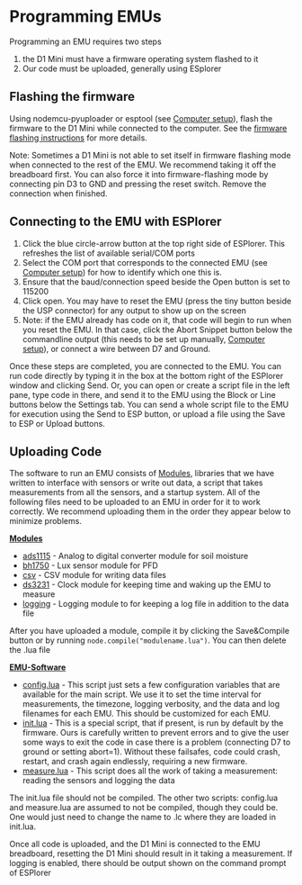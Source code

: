 # Programming EMUs

Programming an EMU requires two steps
1. the D1 Mini must have a firmware operating system flashed to it
2. Our code must be uploaded, generally using ESplorer

## Flashing the firmware

Using nodemcu-pyuploader or esptool (see [Computer setup](Computer%20setup.md)), flash the firmware to the D1 Mini while connected to the computer. See the [firmware flashing instructions](/Firmware) for more details.

Note: Sometimes a D1 Mini is not able to set itself in firmware flashing mode when connected to the rest of the EMU.  We recommend taking it off the breadboard first. You can also force it into firmware-flashing mode by connecting pin D3 to GND and pressing the reset switch. Remove the connection when finished.

## Connecting to the EMU with ESPlorer

1. Click the blue circle-arrow button at the top right side of ESPlorer.  This refreshes the list of available serial/COM ports
2. Select the COM port that corresponds to the connected EMU (see [Computer setup](/Documentation/Computer%20setup.md)) for how to identify which one this is. 
3. Ensure that the baud/connection speed beside the Open button is set to 115200
4. Click open.  You may have to reset the EMU (press the tiny button beside the USP connector) for any output to show up on the screen
5. Note: if the EMU already has code on it, that code will begin to run when you reset the EMU.  In that case, click the Abort Snippet button below the commandline output (this needs to be set up manually, [Computer setup](/Documentation/Computer%20setup.md)), or connect a wire between D7 and Ground.

Once these steps are completed, you are connected to the EMU.  You can run code directly by typing it in the box at the bottom right of the ESPlorer window and clicking Send.  Or, you can open or create a script file in the left pane, type code in there, and send it to the EMU using the Block or Line buttons below the Settings tab.  You can send a whole script file to the EMU for execution using the Send to ESP button, or upload a file using the Save to ESP or Upload buttons.

## Uploading Code

The software to run an EMU consists of [Modules](/Modules/), libraries that we have written to interface with sensors or write out data, a script that takes measurements from all the sensors, and a startup system.  All of the following files need to be uploaded to an EMU in order for it to work correctly.  We recommend uploading them in the order they appear below to minimize problems.

**[Modules](/Modules/)**
* [ads1115](/Modules/ads1115/) - Analog to digital converter module for soil moisture
* [bh1750](/Modules/bh1750/) - Lux sensor module for PFD
* [csv](/Modules/csv/) - CSV module for writing data files
* [ds3231](/Modules/ds3231/) - Clock module for keeping time and waking up the EMU to measure
* [logging](/Modules/logging/) - Logging module to for keeping a log file in addition to the data file

After you have uploaded a module, compile it by clicking the Save&Compile button or by running `node.compile("modulename.lua")`.  You can then delete the .lua file

**[EMU-Software](/EMU-Software/)**
* [config.lua](/EMU-Software/config.lua) - This script just sets a few configuration variables that are available for the main script.  We use it to set the time interval for measurements, the timezone, logging verbosity, and the data and log filenames for each EMU. This should be customized for each EMU.
* [init.lua](/EMU-Software/init.lua) - This is a special script, that if present, is run by default by the firmware.  Ours is carefully written to prevent errors and to give the user some ways to exit the code in case there is a problem (connecting D7 to ground or setting abort=1).  Without these failsafes, code could crash, restart, and crash again endlessly, requiring a new firmware.
* [measure.lua](/EMU-Software/measure.lua) - This script does all the work of taking a measurement: reading the sensors and logging the data

The init.lua file should not be compiled.  The other two scripts: config.lua and measure.lua are assumed to not be compiled, though they could be.  One would just need to change the name to .lc where they are loaded in init.lua.

Once all code is uploaded, and the D1 Mini is connected to the EMU breadboard, resetting the D1 Mini should result in it taking a measurement.  If logging is enabled, there should be output shown on the command prompt of ESPlorer
